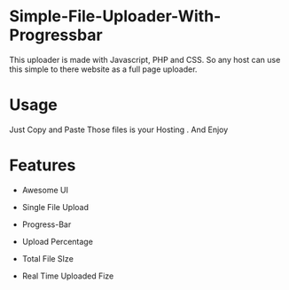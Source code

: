 # Simple-File-Uploader-With-Progressbar

This uploader is made with Javascript, PHP and CSS. So any host can use this simple to there website as a full page uploader.



# Usage

Just Copy and Paste Those files is your Hosting . And Enjoy

# Features

 * Awesome UI
 
 * Single File Upload
 
 * Progress-Bar
 
 * Upload Percentage

 * Total File SIze

 * Real Time Uploaded Fize

